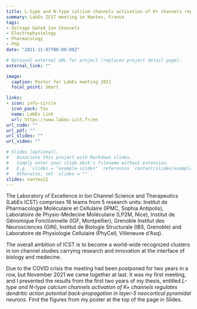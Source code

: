 ```yaml
---
title: L-type and N-type calcium channels activation of K+ channels regulates dendritic action potential back-propagation in layer-5 neocortical pyramidal neurons
summary: LabEx ICST meeting in Nantes, France
tags:
- Voltage Gated Ion Channels
- Electrophysiology
- Pharmacology
- PhD
date: "2021-11-07T00:00:00Z"

# Optional external URL for project (replaces project detail page).
external_link: ""

image:
  caption: Poster for LabEx meeting 2021
  focal_point: Smart

links:
- icon: info-circle
  icon_pack: fas
  name: LabEx Link
  url: https://www.labex-icst.fr/en
url_code: ""
url_pdf: ""
url_slides: ""
url_video: ""

# Slides (optional).
#   Associate this project with Markdown slides.
#   Simply enter your slide deck's filename without extension.
#   E.g. `slides = "example-slides"` references `content/slides/example-slides.md`.
#   Otherwise, set `slides = ""`.
slides: nantes21
---
```

The Laboratory of Excellence in Ion Channel Science and Therapeutics (LabEx ICST) comprises 16 teams from 5 research units: Institut de Pharmacologie Moléculaire et Cellulaire (IPMC, Sophia Antipolis), Laboratoire de Physio-Médecine Moléculaire (LP2M, Nice), Institut de Génomique Fonctionnelle (IGF, Montpellier), Grenoble Institut des Neurosciences (GIN), Institut de Biologie Structurale (IBS, Grenoble) and Laboratoire de Physiologie Cellulaire (PhyCell, Villeneuve d'Asq).

The overall ambition of ICST is to become a world-wide recognized clusters in ion channel studies carrying research and innovation at the interface of biology and medecine.

Due to the COVID crisis the meeting had been postponed for two years in a row, but November 2021 we came together at last. It was my first meeting, and I presented the results from the first two years of my thesis, entitled *L-type and N-type calcium channels activation of K+ channels regulates dendritic action potential back-propagation in layer-5 neocortical pyramidal neurons*. Find the figures from my poster at the top of the page in Slides. 